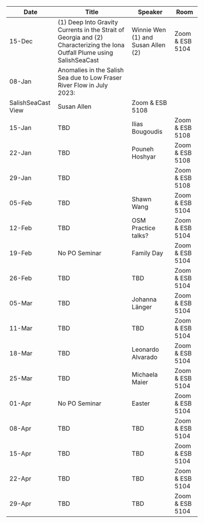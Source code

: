 Date  |  Title                                            |  Speaker                                                                                                |  Room
---------|-----------------------------------------------------|---------------------------------------------------------------------------------------------------------------------|------
15-Dec  | (1) Deep Into Gravity Currents in the Strait of Georgia and (2) Characterizing the Iona Outfall Plume using SalishSeaCast | Winnie Wen (1) and Susan Allen (2) | Zoom & ESB 5104 
08-Jan  | Anomalies in the Salish Sea due to Low Fraser River Flow in July 2023:
SalishSeaCast View | Susan Allen  | Zoom & ESB 5108  
15-Jan  | TBD | Ilias Bougoudis  | Zoom & ESB 5108  
22-Jan  | TBD | Pouneh Hoshyar | Zoom & ESB 5108  
29-Jan  | TBD |   | Zoom & ESB 5108  
05-Feb  | TBD | Shawn Wang | Zoom & ESB 5104
12-Feb  | TBD | OSM Practice talks? | Zoom & ESB 5104
19-Feb  | No PO Seminar | Family Day | Zoom & ESB 5104
26-Feb  | TBD | TBD | Zoom & ESB 5104
05-Mar  | TBD | Johanna Länger | Zoom & ESB 5104
11-Mar  | TBD | TBD | Zoom & ESB 5104
18-Mar  | TBD | Leonardo Alvarado | Zoom & ESB 5104
25-Mar  | TBD | Michaela Maier | Zoom & ESB 5104
01-Apr  | No PO Seminar | Easter | Zoom & ESB 5104
08-Apr  | TBD | TBD | Zoom & ESB 5104
15-Apr  | TBD | TBD | Zoom & ESB 5104
22-Apr  | TBD | TBD | Zoom & ESB 5104
29-Apr  | TBD | TBD | Zoom & ESB 5104